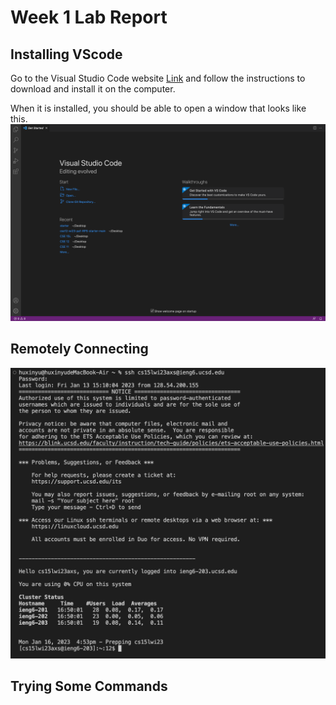 # Week 1 Lab Report

## Installing VScode
Go to the Visual Studio Code website [Link](http://code.visualstudio.com/) and follow the instructions to download and install it on the computer. 

When it is installed, you should be able to open a window that looks like this. 
![Image](VS.jpg)

## Remotely Connecting
![Image](remote.jpg)

## Trying Some Commands
